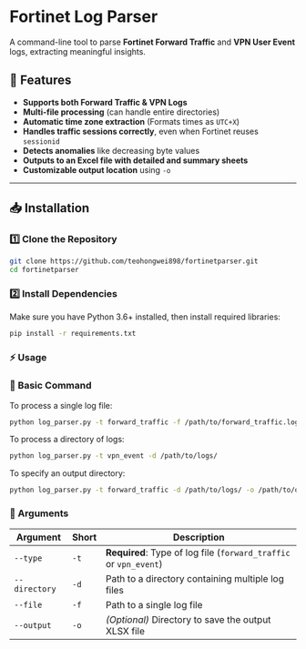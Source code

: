 # Fortinet Log Parser

A command-line tool to parse **Fortinet Forward Traffic** and **VPN User Event** logs, extracting meaningful insights.

## 🚀 Features

- **Supports both Forward Traffic & VPN Logs**
- **Multi-file processing** (can handle entire directories)
- **Automatic time zone extraction** (Formats times as `UTC+X`)
- **Handles traffic sessions correctly**, even when Fortinet reuses `sessionid`
- **Detects anomalies** like decreasing byte values
- **Outputs to an Excel file with detailed and summary sheets**
- **Customizable output location** using `-o`

---

## 📥 Installation

### **1️⃣ Clone the Repository**
```bash
git clone https://github.com/teohongwei898/fortinetparser.git
cd fortinetparser
```

### **2️⃣ Install Dependencies**

Make sure you have Python 3.6+ installed, then install required libraries:
```bash
pip install -r requirements.txt
```

### **⚡ Usage**
### **🔹 Basic Command**

To process a single log file:
```bash
python log_parser.py -t forward_traffic -f /path/to/forward_traffic.log
```
To process a directory of logs:
```bash
python log_parser.py -t vpn_event -d /path/to/logs/
```
To specify an output directory:
```bash
python log_parser.py -t forward_traffic -d /path/to/logs/ -o /path/to/output/
```
### **🔹 Arguments**

| Argument    | Short | Description                                         |
|------------|-------|-----------------------------------------------------|
| `--type`   | `-t`  | **Required**: Type of log file (`forward_traffic` or `vpn_event`) |
| `--directory` | `-d` | Path to a directory containing multiple log files |
| `--file`   | `-f`  | Path to a single log file                          |
| `--output` | `-o`  | *(Optional)* Directory to save the output XLSX file |

